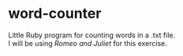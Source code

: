 # word-counter

Little Ruby program for counting words in a .txt file. <br>
I will be using <em>Romeo and Juliet</em> for this exercise.
